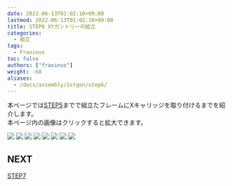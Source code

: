 ```yaml
---
date: 2022-06-13T01:02:10+09:00
lastmod: 2022-06-13T01:02:10+09:00
title: STEP6 XYガントリーの組立
categories:
  - 組立
tags:
  - Fraxinus
toc: false
authors: ["fraxinus"]
weight: -60
aliases:
  - /docs/assembly/1stgen/step6/
---
```


本ページでは[STEP5](../step5)までで組立たフレームにXキャリッジを取り付けるまでを紹介します。  
本ページ内の画像はクリックすると拡大できます。

![](/images/fraxinus-assembly-6-xy-gantry-0.jpg)
![](/images/fraxinus-assembly-6-xy-gantry-1.jpg)
![](/images/fraxinus-assembly-6-xy-gantry-2.jpg)
![](/images/fraxinus-assembly-6-xy-gantry-3.jpg)
![](/images/fraxinus-assembly-6-xy-gantry-4.jpg)
![](/images/fraxinus-assembly-6-xy-gantry-5.jpg)
![](/images/fraxinus-assembly-6-xy-gantry-6.jpg)
![](/images/fraxinus-assembly-6-xy-gantry-7.jpg)

## NEXT

[STEP7](../step7)
